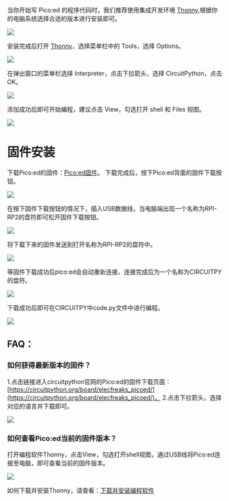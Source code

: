 ﻿---
sidebar_position: 2
sidebar_label: 准备编程环境
---

当你开始写 Pico:ed 的程序代码时，我们推荐使用集成开发环境 [Thonny](https://thonny.org),根据你的电脑系统选择合适的版本进行安装即可。

![](https://wiki-media-ef.oss-cn-hongkong.aliyuncs.com//images/pico-v2-thonny-01.png)

安装完成后打开 [Thonny](https://github.com/thonny/thonny/releases/download/v3.3.13/thonny-3.3.13.exe)，选择菜单栏中的 Tools，选择 Options。

![](https://wiki-media-ef.oss-cn-hongkong.aliyuncs.com//images/pico-v2-thonny-02.png)

在弹出窗口的菜单栏选择 Interpreter，点击下拉箭头，选择 CircuitPython，点击 OK。

![](https://wiki-media-ef.oss-cn-hongkong.aliyuncs.com//images/pico-v2-thonny-03.png)

添加成功后即可开始编程，建议点击 View，勾选打开 shell 和 Files 视图。

![](https://wiki-media-ef.oss-cn-hongkong.aliyuncs.com//images/pico-v2-thonny-04.png)

# 固件安装

下载Pico:ed的固件：[Pico:ed固件](https://circuitpython.org/board/elecfreaks_picoed/)。
下载完成后，按下Pico:ed背面的固件下载按钮。

![](https://wiki-media-ef.oss-cn-hongkong.aliyuncs.com//images/pico-v2-firmware-01.png)

在按下固件下载按钮的情况下，插入USB数据线，当电脑端出现一个名称为RPI-RP2的盘符即可松开固件下载按钮。

![](https://wiki-media-ef.oss-cn-hongkong.aliyuncs.com//images/pico-v2-firmware-02.png)

将下载下来的固件发送到打开名称为RPI-RP2的盘符中。

![](https://wiki-media-ef.oss-cn-hongkong.aliyuncs.com//images/pico-v2-firmware-03.png)

等固件下载成功后pico:ed会自动重新连接，连接完成后为一个名称为CIRCUITPY的盘符。

![](https://wiki-media-ef.oss-cn-hongkong.aliyuncs.com//images/pico-v2-firmware-04.png)

下载成功后即可在CIRCUITPY中code.py文件中进行编程。

![](https://wiki-media-ef.oss-cn-hongkong.aliyuncs.com//images/pico-v2-firmware-05.png)


## FAQ：

### 如何获得最新版本的固件？
1.点击链接进入circuitpython官网的Pico:ed的固件下载页面：[https://circuitpython.org/board/elecfreaks_picoed/](https://circuitpython.org/board/elecfreaks_picoed/)。
2.点击下拉箭头，选择对应的语言并下载即可。

![](https://wiki-media-ef.oss-cn-hongkong.aliyuncs.com//images/pico-v2-firmware-06.png)

### 如何查看Pico:ed当前的固件版本？
打开编程软件Thonny，点击View，勾选打开shell视图，通过USB线将Pico:ed连接至电脑，即可查看当前的固件版本。

![](https://wiki-media-ef.oss-cn-hongkong.aliyuncs.com//images/pico-v2-firmware-07.png)

如何下载并安装Thonny，请查看：[下载并安装编程软件](https://www.yuque.com/elecfreaks-learn/picoed/ggnxx2)
